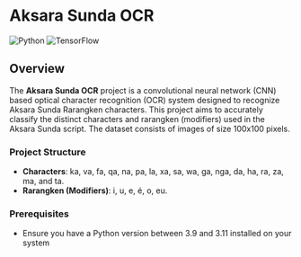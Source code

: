 # Aksara Sunda OCR

![Python](https://img.shields.io/badge/python-3.10-blue.svg)
![TensorFlow](https://img.shields.io/badge/TensorFlow-2.x-brightgreen.svg)

## Overview

The **Aksara Sunda OCR** project is a convolutional neural network (CNN) based optical character recognition (OCR) system designed to recognize Aksara Sunda Rarangken characters. This project aims to accurately classify the distinct characters and rarangken (modifiers) used in the Aksara Sunda script. The dataset consists of images of size 100x100 pixels.

### Project Structure

- **Characters**: ka, va, fa, qa, na, pa, la, xa, sa, wa, ga, nga, da, ha, ra, za, ma, and ta.
- **Rarangken (Modifiers)**: i, u, e, é, o, eu.

### Prerequisites

- Ensure you have a Python version between 3.9 and 3.11 installed on your system
